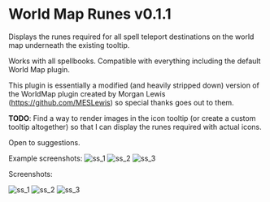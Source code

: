 # World Map Runes v0.1.1
Displays the runes required for all spell teleport destinations on the world map underneath the existing tooltip.

Works with all spellbooks. Compatible with everything including the default World Map plugin.

This plugin is essentially a modified (and heavily stripped down) version of the WorldMap plugin created by Morgan Lewis (https://github.com/MESLewis) so special thanks goes out to them.

**TODO**: Find a way to render images in the icon tooltip (or create a custom tooltip altogether) so that I can display the runes required with actual icons.

Open to suggestions.

Example screenshots:
![ss_1](https://github.com/user-attachments/assets/91702c6c-af76-430a-b416-d6f8f3e8e1fc)
![ss_2](https://github.com/user-attachments/assets/1269518f-1415-4e74-9c03-270783d41dd8)
![ss_3](https://github.com/user-attachments/assets/038b64b5-59e6-4f14-8a0c-b03145be85c2)

Screenshots:

![ss_1](https://github.com/user-attachments/assets/a1180230-9dec-4544-991f-29847cd1656d)
![ss_2](https://github.com/user-attachments/assets/8bb41f0e-1582-419a-8622-40bcd8f779cf)
![ss_3](https://github.com/user-attachments/assets/3ebc1eda-9e3d-4e59-973a-98c59ca2f519)
